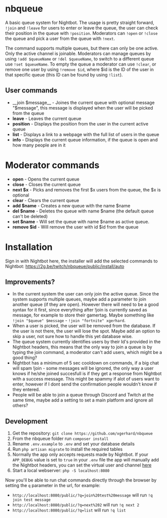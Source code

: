 # nbqueue

A basic queue system for Nightbot. The usage is pretty straight forward, `!join` and `!leave` for users to enter or leave the queue, the user can check their position in the queue with `!position`. Moderators can `!open` or `!close` the queue and pick a user from the queue with `!next`.

The command supports multiple queues, but there can only be one active. Only the active channel is joinable. Moderators can manage queues by using `!add $queueName` or `!del $queueName`, to switch to a different queue use `!set $queueName`. To empty the queue a moderator can use `!clear`, or remove one user by using `!remove $id`, where $id is the ID of the user in that specific queue (this ID can be found by using `!list`).

## User commands
* __join $message__ - Joines the current queue with optional message "$message", this message is displayed when the user will be picked from the queue
* __leave__ - Leaves the current queue
* __position__ - Displays the position from the user in the current active queue
* __list__ - Displays a link to a webpage with the full list of users in the queue
* __info__ - Displays the current queue information, if the queue is open and how many people are in it

# Moderator commands
* __open__ - Opens the current queue
* __close__ - Closes the current queue
* __next $x__ - Picks and removes the first $x users from the queue, the $x is optional
* __clear__ - Clears the current queue
* __add $name__ - Creates a new queue with the name $name
* __del $name__ - Deletes the queue with name $name (the default queue can't be deleted)
* __set $name__ - Will set the queue with name $name as active queue.
* __remove $id__ - Will remove the user with id $id from the queue

# Installation
Sign in with Nightbot here, the installer will add the selected commands to Nightbot: https://2g.be/twitch/nbqueue/public/install/auto

## Improvements?
* In the current system the user can only join the active queue. Since the system supports multiple queues, maybe add a parameter to join another queue (if they are open). However there will need to be a good syntax for it first, since everything after !join is currently saved as message, for example to store their gamertag. Maybe something like `!join "$queue" $message` - `!join "fortnite" xgerhard`.
* When a user is picked, the user will be removed from the database. If the user is not there, the user will lose the spot. Maybe add an option to skip a user, not sure how to handle this yet database wise.
* The queue system currently identifies users by their Id's provided in the Nightbot headers, this means that the only way to join a queue is by typing the join command, a moderator can't add users, which might be a good thing?
* Nightbot has a minimum of 5 sec cooldown on commands, if a big chat will spam !join - some messages will be ignored, the only way a user knows if he/she joined succesfull is if they get a response from Nightbot with a success message. This might be spammy if alot of users want to enter, however if I dont send the confirmation people wouldn't know if they entered.
* People will be able to join a queue through Discord and Twitch at the same time, maybe add a setting to set a main platform and ignore all others? 


## Development
1. Get the repository: `git clone https://github.com/xgerhard/nbqueue`
2. From the nbqueue folder run `composer install`
3. Rename `.env.example` to `.env` and set your database details
4. Run `php artisan migrate` to install the required tables
5. Normally the app only accepts requests made by Nightbot. If your `APP_DEBUG` value is set to `true` in your `.env` file the app will manually add the Nightbot headers, you can set the virtual user and channel [here](app/Http/Controllers/CommandController.php)
6. Start a local webserver: `php -S localhost:8080`

Now you'll be able to run chat commands directly through the browser by setting the `q` parameter in the url, for example:
- `http://localhost:8080/public/?q=join%20test%20message` will run `!q join test message`
- `http://localhost:8080/public/?q=next%202` will run `!q next 2`
- `http://localhost:8080/public/?q=list` will run `!q list`
